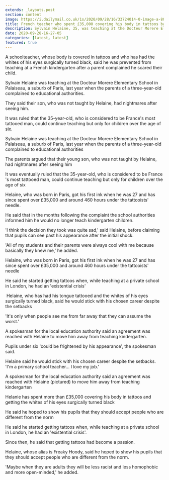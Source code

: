 ```yaml
---
extends: _layouts.post
section: content
image: https://i.dailymail.co.uk/1s/2020/09/28/16/33724014-0-image-a-80_1601305497598.jpg 
title: French teacher who spent £35,000 covering his body in tattoos banned from kindergarten 
description: Sylvain Helaine, 35, was teaching at the Docteur Morere Elementary School in Palaiseau, a suburb of Paris, last year when the parents of a three-year-old complained to educational authorities. 
date: 2020-09-28-16-27-05 
categories: [latest, latest] 
featured: true 
--- 
```

A schoolteacher, whose body is covered in tattoos and who has had the whites of his eyes surgically turned black, said he was prevented from teaching at a French kindergarten after a parent complained he scared their child. 

Sylvain Helaine was teaching at the Docteur Morere Elementary School in Palaiseau, a suburb of Paris, last year when the parents of a three-year-old complained to educational authorities.

They said their son, who was not taught by Helaine, had nightmares after seeing him.

It was ruled that the 35-year-old, who is considered to be France's most tattooed man, could continue teaching but only for children over the age of six.  

Sylvain Helaine was teaching at the Docteur Morere Elementary School in Palaiseau, a suburb of Paris, last year when the parents of a three-year-old complained to educational authorities

The parents argued that their young son, who was not taught by Helaine, had nightmares after seeing him

It was eventually ruled that the 35-year-old, who is considered to be France 's most tattooed man, could continue teaching but only for children over the age of six

Helaine, who was born in Paris, got his first ink when he was 27 and has since spent over £35,000 and around 460 hours under the tattooists' needle.

He said that in the months following the complaint the school authorities informed him he would no longer teach kindergarten children. 

'I think the decision they took was quite sad,' said Helaine, before claiming that pupils can see past his appearance after the initial shock.

'All of my students and their parents were always cool with me because basically they knew me,' he added. 

Helaine, who was born in Paris, got his first ink when he was 27 and has since spent over £35,000 and around 460 hours under the tattooists' needle

He said he started getting tattoos when, while teaching at a private school in London, he had an 'existential crisis'

 Helaine, who has had his tongue tattooed and the whites of his eyes surgically turned black, said he would stick with his chosen career despite the setbacks

'It's only when people see me from far away that they can assume the worst.'

A spokesman for the local education authority said an agreement was reached with Helaine to move him away from teaching kindergarten. 

Pupils under six 'could be frightened by his appearance', the spokesman said. 

Helaine said he would stick with his chosen career despite the setbacks. 'I'm a primary school teacher... I love my job.' 

A spokesman for the local education authority said an agreement was reached with Helaine (pictured) to move him away from teaching kindergarten 

Helanie has spent more than £35,000 covering his body in tattoos and getting the whites of his eyes surgically turned black

He said he hoped to show his pupils that they should accept people who are different from the norm

He said he started getting tattoos when, while teaching at a private school in London, he had an 'existential crisis'. 

Since then, he said that getting tattoos had become a passion. 

Helaine, whose alias is Freaky Hoody, said he hoped to show his pupils that they should accept people who are different from the norm. 

'Maybe when they are adults they will be less racist and less homophobic and more open-minded,' he added.

